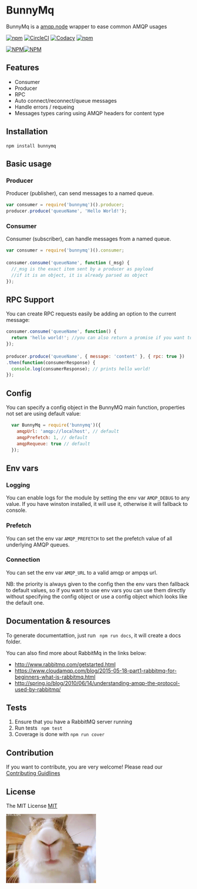# BunnyMq
BunnyMq is a [amqp.node](https://github.com/squaremo/amqp.node) wrapper to ease common AMQP usages

[![npm](https://img.shields.io/npm/v/bunnymq.svg)]()  [![CircleCI](https://circleci.com/gh/dial-once/node-bunnymq.svg?style=shield&circle-token=:circle-ci-badge-token)](https://circleci.com/gh/dial-once/node-bunnymq) [![Codacy](https://img.shields.io/codacy/00c2c1ce21524f5c9f6cf9d1182b6a79.svg)]()   [![npm](https://img.shields.io/npm/dt/bunnymq.svg)]()

[![NPM](https://nodei.co/npm/bunnymq.png?downloads=true&downloadRank=true&stars=true)](https://nodei.co/npm/bunnymq/)[![NPM](https://nodei.co/npm-dl/bunnymq.png)](https://nodei.co/npm/bunnymq/)

## Features
- Consumer
- Producer
- RPC
- Auto connect/reconnect/queue messages
- Handle errors / requeing
- Messages types caring using AMQP headers for content type

## Installation
```
npm install bunnymq
```

## Basic usage
### Producer
Producer (publisher), can send messages to a named queue.

```javascript
var consumer = require('bunnymq')().producer;
producer.produce('queueName', 'Hello World!');
```

### Consumer
Consumer (subscriber), can handle messages from a named queue.

```javascript
var consumer = require('bunnymq')().consumer;

consumer.consume('queueName', function (_msg) {
  //_msg is the exact item sent by a producer as payload
  //if it is an object, it is already parsed as object
});
```

## RPC Support
You can create RPC requests easily be adding an option to the current message:
```javascript
consumer.consume('queueName', function() {
  return 'hello world!'; //you can also return a promise if you want to do async stuff
});

producer.produce('queueName', { message: 'content' }, { rpc: true })
.then(function(consumerResponse) {
  console.log(consumerResponse); // prints hello world!
});
```

## Config
You can specify a config object in the BunnyMQ main function, properties not set are using default value:

```javascript
  var BunnyMq = require('bunnymq')({
    amqpUrl: 'amqp://localhost', // default
    amqpPrefetch: 1, // default
    amqpRequeue: true // default
  });
```

## Env vars

### Logging
You can enable logs for the module by setting the env var ```AMQP_DEBUG``` to any value. If you have winston installed, it will use it, otherwise it will fallback to console.

### Prefetch
You can set the env var ```AMQP_PREFETCH``` to set the prefetch value of all underlying AMQP queues.

### Connection
You can set the env var ```AMQP_URL``` to a valid amqp or ampqs url.

NB: the priority is always given to the config then the env vars then fallback to default values, so if you want to use env vars you can use them directly without specifying the config object or use a config object which looks like the default one.

## Documentation & resources
To generate documentattion, just run ``` npm run docs```, it will create a docs folder.

You can also find more about RabbitMq in the links below:
 - http://www.rabbitmq.com/getstarted.html
 - https://www.cloudamqp.com/blog/2015-05-18-part1-rabbitmq-for-beginners-what-is-rabbitmq.html
 - http://spring.io/blog/2010/06/14/understanding-amqp-the-protocol-used-by-rabbitmq/

## Tests
1. Ensure that you have a RabbitMQ server running
2. Run tests ``` npm test```
3. Coverage is done with ``npm run cover``

## Contribution
If you want to contribute, you are very welcome!
Please read our [Contributing Guidlines](CONTRIBUTING.md)

## License
The MIT License [MIT](LICENSE)


![bunny gif](./medias/bunny.gif)

